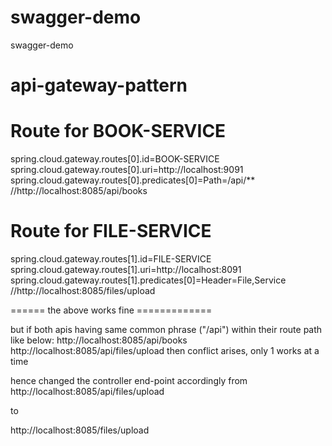 # swagger-demo
swagger-demo



# api-gateway-pattern


# Route for BOOK-SERVICE
spring.cloud.gateway.routes[0].id=BOOK-SERVICE
spring.cloud.gateway.routes[0].uri=http://localhost:9091
spring.cloud.gateway.routes[0].predicates[0]=Path=/api/**
//http://localhost:8085/api/books

# Route for FILE-SERVICE
spring.cloud.gateway.routes[1].id=FILE-SERVICE
spring.cloud.gateway.routes[1].uri=http://localhost:8091
spring.cloud.gateway.routes[1].predicates[0]=Header=File,Service
//http://localhost:8085/files/upload

====== the above works fine =============

but if both apis having same common phrase ("/api")
within their route path like below:
http://localhost:8085/api/books
http://localhost:8085/api/files/upload
then conflict arises, 
only 1 works at a time



hence changed the controller end-point accordingly from 
http://localhost:8085/api/files/upload

to 

http://localhost:8085/files/upload
